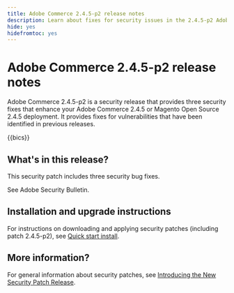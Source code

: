 ```yaml
---
title: Adobe Commerce 2.4.5-p2 release notes
description: Learn about fixes for security issues in the 2.4.5-p2 Adobe Commerce release.
hide: yes
hidefromtoc: yes
---
```


# Adobe Commerce 2.4.5-p2 release notes

Adobe Commerce 2.4.5-p2 is a security release that provides three security fixes that enhance your Adobe Commerce 2.4.5 or Magento Open Source 2.4.5 deployment. It provides fixes for vulnerabilities that have been identified in previous releases.

{{bics}}

## What's in this release?

This security patch includes three security bug fixes.

See Adobe Security Bulletin.

## Installation and upgrade instructions

For instructions on downloading and applying security patches (including patch 2.4.5-p2), see [Quick start install](../../../installation/composer.md).

## More information?

For general information about security patches, see [Introducing the New Security Patch Release](https://community.magento.com/t5/Magento-DevBlog/Introducing-the-New-Security-Patch-Release/ba-p/141287).
